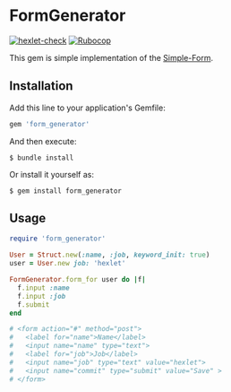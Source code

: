 # FormGenerator

[![hexlet-check](https://github.com/alexSmkh/rails-project-lvl1/actions/workflows/hexlet-check.yml/badge.svg?branch=main)](https://github.com/alexSmkh/rails-project-lvl1/actions/workflows/hexlet-check.yml)
[![Rubocop](https://github.com/alexSmkh/rails-project-lvl1/actions/workflows/rubocop-check.yml/badge.svg?branch=main)](https://github.com/alexSmkh/rails-project-lvl1/actions/workflows/rubocop-check.yml)

This gem is simple implementation of the [Simple-Form](https://github.com/heartcombo/simple_form).

## Installation

Add this line to your application's Gemfile:

```ruby
gem 'form_generator'
```

And then execute:

    $ bundle install

Or install it yourself as:

    $ gem install form_generator

## Usage

```ruby
require 'form_generator'

User = Struct.new(:name, :job, keyword_init: true)
user = User.new job: 'hexlet'

FormGenerator.form_for user do |f|
  f.input :name
  f.input :job
  f.submit
end

# <form action="#" method="post">
#   <label for="name">Name</label>
#   <input name="name" type="text">
#   <label for="job">Job</label>
#   <input name="job" type="text" value="hexlet">
#   <input name="commit" type="submit" value="Save" >
# </form>
```

